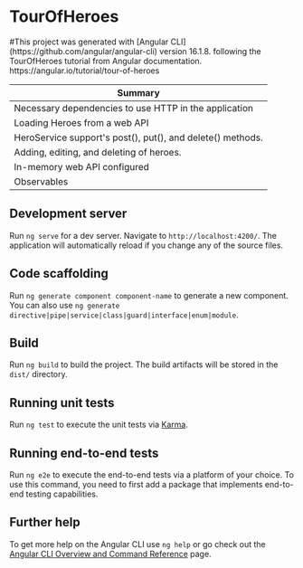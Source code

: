 <h1>TourOfHeroes</h1>
#This project was generated with [Angular CLI](https://github.com/angular/angular-cli) version 16.1.8. following the TourOfHeroes tutorial from Angular documentation. https://angular.io/tutorial/tour-of-heroes


<table>
  <th>Summary</th>
  <tbody>
    <tr>
      <td>
        Necessary dependencies to use HTTP in the application
      </td>
    </tr>
<tr>
      <td>
        Loading Heroes from a web API
      </td>
    </tr>
    <tr>
      <td>
        HeroService support's post(), put(), and delete() methods.
      </td>
    </tr>
    <tr>
      <td>
        Adding, editing, and deleting of heroes.
      </td>
    </tr>
    <tr>
      <td>
        In-memory web API configured
      </td>
    </tr>
    <tr>
      <td>
        Observables
      </td>
    </tr>
  </tbody>
</table>




## Development server

Run `ng serve` for a dev server. Navigate to `http://localhost:4200/`. The application will automatically reload if you change any of the source files.

## Code scaffolding

Run `ng generate component component-name` to generate a new component. You can also use `ng generate directive|pipe|service|class|guard|interface|enum|module`.

## Build

Run `ng build` to build the project. The build artifacts will be stored in the `dist/` directory.

## Running unit tests

Run `ng test` to execute the unit tests via [Karma](https://karma-runner.github.io).

## Running end-to-end tests

Run `ng e2e` to execute the end-to-end tests via a platform of your choice. To use this command, you need to first add a package that implements end-to-end testing capabilities.

## Further help

To get more help on the Angular CLI use `ng help` or go check out the [Angular CLI Overview and Command Reference](https://angular.io/cli) page.
